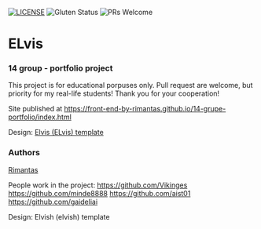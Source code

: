 [![LICENSE](https://img.shields.io/badge/license-MIT-blue.svg?style=flat-square)](https://github.com/belauzas/HTML5-website-template/blob/master/LICENSE.md)
![Gluten Status](https://img.shields.io/badge/Gluten-Free-green.svg)
![PRs Welcome](https://img.shields.io/badge/PRs-welcome-brightgreen.svg)

# ELvis
### 14 group - portfolio project

This project is for educational porpuses only. Pull request are welcome, but priority for my real-life students! Thank you for your cooperation!

Site published at https://front-end-by-rimantas.github.io/14-grupe-portfolio/index.html

Design: [Elvis (ELvis) template](https://front-end-by-rimantas.github.io/14-grupe-portfolio-elvish/)

### Authors
[Rimantas](https://github.com/belauzas)

People work in the project:
https://github.com/Vikinges
https://github.com/minde8888
https://github.com/aist01
https://github.com/gaideliai


Design: Elvish (elvish) template

